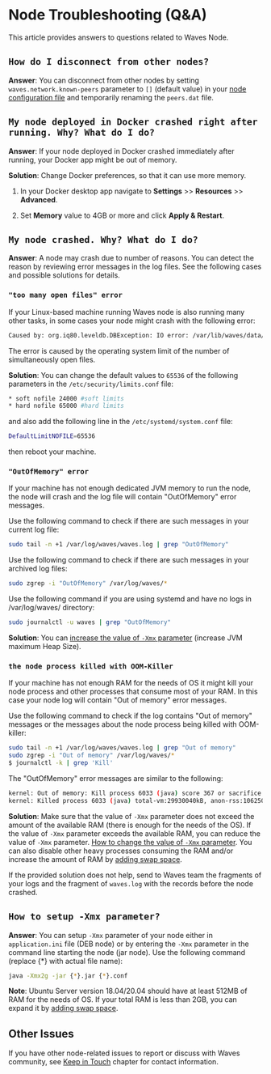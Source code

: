 # Node Troubleshooting (Q&A)

This article provides answers to questions related to Waves Node.

## `How do I disconnect from other nodes?`

**Answer**: You can disconnect from other nodes by setting `waves.network.known-peers` parameter to `[]` (default value) in your [node configuration file](/en/waves-node/node-configuration) and temporarily renaming the `peers.dat` file.

## `My node deployed in Docker crashed right after running. Why? What do I do?`

**Answer**: If your node deployed in Docker crashed immediately after running, your Docker app might be out of memory.

**Solution**: Change Docker preferences, so that it can use more memory.

   1. In your Docker desktop app navigate to **Settings** >> **Resources** >> **Advanced**.

   2. Set **Memory** value to 4GB or more and click **Apply & Restart**.

## `My node crashed. Why? What do I do?`

**Answer**: A node may crash due to number of reasons. You can detect the reason by reviewing error messages in the log files. See the following cases and possible solutions for details.

### `"too many open files" error`

If your Linux-based machine running Waves node is also running many other tasks, in some cases your node might crash with the following error:

```bash
Caused by: org.iq80.leveldb.DBException: IO error: /var/lib/waves/data/33837022.ldb: Too many open files
```

The error is caused by the operating system limit of the number of simultaneously open files.

**Solution**: You can change the default values to `65536` of the following parameters in the `/etc/security/limits.conf` file:

```bash
* soft nofile 24000 #soft limits
* hard nofile 65000 #hard limits
```

and also add the following line in the `/etc/systemd/system.conf` file:

```bash
DefaultLimitNOFILE=65536
```

then reboot your machine.

### `"OutOfMemory" error`

If your machine has not enough dedicated JVM memory to run the node, the node will crash and the log file will contain "OutOfMemory" error messages.

Use the following command to check if there are such messages in your current log file:

```bash
sudo tail -n +1 /var/log/waves/waves.log | grep "OutOfMemory"
```

Use the following command to check if there are such messages in your archived log files:

```bash
sudo zgrep -i "OutOfMemory" /var/log/waves/*
```

Use the following command if you are using systemd and have no logs in /var/log/waves/ directory:

```bash
sudo journalctl -u waves | grep "OutOfMemory"
```

**Solution**: You can [increase the value of `-Xmx` parameter](#how-to-setup-xmx-parameter) (increase JVM maximum Heap Size).

### `the node process killed with OOM-Killer`

If your machine has not enough RAM for the needs of OS it might kill your node process and other processes that consume most of your RAM. In this case your node log will contain "Out of memory" error messages.

Use the following command to check if the log contains "Out of memory" messages or the messages about the node process being killed with OOM-killer:

```bash
sudo tail -n +1 /var/log/waves/waves.log | grep "Out of memory"
sudo zgrep -i "Out of memory" /var/log/waves/*
$ journalctl -k | grep 'Kill'
```

The "OutOfMemory" error messages are similar to the following:

```bash
kernel: Out of memory: Kill process 6033 (java) score 367 or sacrifice child
kernel: Killed process 6033 (java) total-vm:29930040kB, anon-rss:10625048kB, file-rss:0kB, shmem-rss:24kB
```

**Solution**: Make sure that the value of `-Xmx` parameter does not exceed the amount of the available RAM (there is enough for the needs of the OS). If the value of `-Xmx` parameter exceeds the available RAM, you can reduce the value of `-Xmx` parameter. [How to change the value of `-Xmx` parameter](#how-to-setup-xmx-parameter). You can also disable other heavy processes consuming the RAM and/or increase the amount of RAM by [adding swap space](https://www.digitalocean.com/community/tutorials/how-to-add-swap-space-on-ubuntu-18-04).

If the provided solution does not help, send to Waves team the fragments of your logs and the fragment of `waves.log` with the records before the node crashed.

## `How to setup -Xmx parameter?`

**Answer**: You can setup `-Xmx` parameter of your node either in `application.ini` file (DEB node) or by entering the `-Xmx` parameter in the command line starting the node (jar node). Use the following command (replace {*} with actual file name):

```bash
java -Xmx2g -jar {*}.jar {*}.conf
```

**Note**: Ubuntu Server version 18.04/20.04 should have at least 512MB of RAM for the needs of OS. If your total RAM is less than 2GB, you can expand it by [adding swap space](https://www.digitalocean.com/community/tutorials/how-to-add-swap-space-on-ubuntu-18-04).

## Other Issues

If you have other node-related issues to report or discuss with Waves community, see [Keep in Touch](/en/keep-in-touch/) chapter for contact information.
